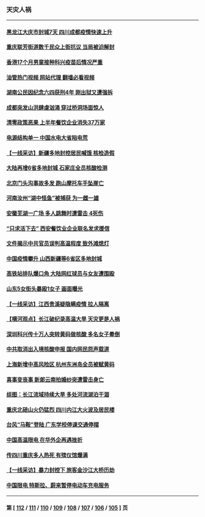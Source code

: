 ### 天灾人祸
---
#### [黑龙江大庆市封城7天 四川成都疫情快速上升](../../pages/ncid280/n13812688.md?08291645) 
#### [重庆联芳街道数千民众上街抗议 当局被迫解封](../../pages/ncid280/n13812220.md?08291645) 
#### [香港17个月男童接种科兴疫苗后情况严重](../../pages/ncid280/n13812285.md?08291645) 
#### [油管热门视频 网站代理 翻墙必看视频](http://209.222.30.114:81/youtube.html?08291645)
#### [湖南公民因纪念六四获刑4年 刚出狱又遭强拆](../../pages/ncid280/n13812179.md?08291645) 
#### [成都突发山洪肆虐汹涌 穿过桥洞场面惊人](../../pages/ncid280/n13812144.md?08291645) 
#### [清零政策恶果 上半年餐饮企业消失37万家](../../pages/ncid280/n13811634.md?08291645) 
#### [电源结构单一 中国水电大省陷电荒](../../pages/ncid280/n13811628.md?08291645) 
#### [【一线采访】新疆多地封控居民喊饿 核检造假](../../pages/ncid280/n13811399.md?08291645) 
#### [大陆再增6省多地封城 石家庄全员核酸检测](../../pages/ncid280/n13811423.md?08291645) 
#### [北京门头沟事故多发 跑山摩托车手坠崖亡](../../pages/ncid280/n13811392.md?08291645) 
#### [河南汝州“湖中怪鱼”被捕获 为一雌一雄](../../pages/ncid280/n13811348.md?08291645) 
#### [安徽芜湖一广场 多人跳舞时遭雷击 4死伤](../../pages/ncid280/n13811261.md?08291645) 
#### [“只求活下去” 西安餐饮业企业联名发求援信](../../pages/ncid280/n13810984.md?08291645) 
#### [文件揭示中共官员误判高温程度 致外滩熄灯](../../pages/ncid280/n13810978.md?08291645) 
#### [中国疫情攀升 山西新疆等6省区多地封城](../../pages/ncid280/n13810674.md?08291645) 
#### [高铁站排队爆口角 大陆网红球员与女友遭围殴](../../pages/ncid280/n13810748.md?08291645) 
#### [山东5女街头暴殴1女子 画面曝光](../../pages/ncid280/n13810685.md?08291645) 
#### [【一线采访】江西贵溪疑隐瞒疫情 拉人隔离](../../pages/ncid280/n13810329.md?08291645) 
#### [【横河观点】长江破纪录高温大旱 天灾更是人祸](../../pages/ncid280/n13810280.md?08291645) 
#### [深圳科兴传十万人突转黄码做核酸 多名女子晕倒](../../pages/ncid280/n13810082.md?08291645) 
#### [中共取消出入境核酸申报 国内网民怨声载道](../../pages/ncid280/n13810120.md?08291645) 
#### [上海新增中高风险区 杭州东洲岛全员被赋黄码](../../pages/ncid280/n13809718.md?08291645) 
#### [喜事变丧事 新郞云南拍婚纱突遭雷击身亡](../../pages/ncid280/n13809786.md?08291645) 
#### [组图：长江流域持续大旱 多处河流湖泊干涸](../../pages/ncid280/n13809754.md?08291645) 
#### [重庆北碚山火仍猛烈 四川内江大火波及居民楼](../../pages/ncid280/n13809556.md?08291645) 
#### [台风“马鞍”登陆 广东学校停课交通停摆](../../pages/ncid280/n13809483.md?08291645) 
#### [中国高温限电 在华外企再遇挫折](../../pages/ncid280/n13809436.md?08291645) 
#### [传四川重庆多人热死 有殡仪馆爆满](../../pages/ncid280/n13809234.md?08291645) 
#### [【一线采访】暴力封控下 旅客金沙江大桥历劫](../../pages/ncid280/n13809041.md?08291645) 
#### [中国限电 特斯拉、蔚来暂停电动车充电服务](../../pages/ncid280/n13809217.md?08291645) 

---
#### 第 [ [112](./112.md?08291645) / [111](./111.md?08291645) / [110](./110.md?08291645) / [109](./109.md?08291645) / [108](./108.md?08291645) / [107](./107.md?08291645) / [106](./106.md?08291645) / [105](./105.md?08291645) ] 页
